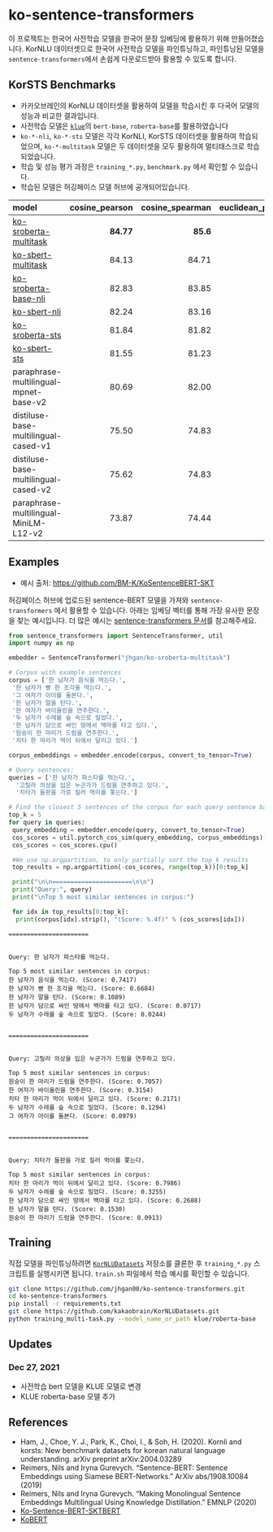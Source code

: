 # ko-sentence-transformers

이 프로젝트는 한국어 사전학습 모델을 한국어 문장 임베딩에 활용하기 위해 만들어졌습니다.
KorNLU 데이터셋으로 한국어 사전학습 모델을 파인튜닝하고, 파인튜닝된 모델을 `sentence-transformers`에서 손쉽게 다운로드받아 활용할 수 있도록 합니다.

## KorSTS Benchmarks

- 카카오브레인의 KorNLU 데이터셋을 활용하여 모델을 학습시킨 후 다국어 모델의 성능과 비교한 결과입니다.
- 사전학습 모델은 [`klue`](https://huggingface.co/klue )의 `bert-base`, `roberta-base`를 활용하였습니다
- `ko-*-nli`, `ko-*-sts` 모델은 각각 KorNLI, KorSTS 데이터셋을 활용하여 학습되었으며, `ko-*-multitask` 모델은 두 데이터셋을 모두 활용하여 멀티태스크로 학습되었습니다.
- 학습 및 성능 평가 과정은 `training_*.py`, `benchmark.py` 에서 확인할 수 있습니다.
- 학습된 모델은 허깅페이스 모델 허브에 공개되어있습니다. 

|model|cosine_pearson|cosine_spearman|euclidean_pearson|euclidean_spearman|manhattan_pearson|manhattan_spearman|dot_pearson|dot_spearman|
|:-------------------------|-----------------:|------------------:|--------------------:|---------------------:|--------------------:|---------------------:|--------------:|---------------:|
|[ko-sroberta-multitask](https://huggingface.co/jhgan/ko-sroberta-multitask)|**84.77**|**85.6**|**83.71**|**84.40**|**83.70**|**84.38**|82.42|82.33|
|[ko-sbert-multitask](https://huggingface.co/jhgan/ko-sbert-multitask)|84.13|84.71|82.42|82.66|82.41|82.69|80.05|79.69|
|[ko-sroberta-base-nli](https://huggingface.co/jhgan/ko-sroberta-nli)|82.83|83.85|82.87|83.29|82.88|83.28|80.34|79.69|
|[ko-sbert-nli](https://huggingface.co/jhgan/ko-sbert-multitask)|82.24|83.16|82.19|82.31|82.18|82.3|79.3|78.78|
|[ko-sroberta-sts](https://huggingface.co/jhgan/ko-sroberta-sts)|81.84|81.82|81.15|81.25|81.14|81.25|79.09|78.54|
|[ko-sbert-sts](https://huggingface.co/jhgan/ko-sbert-sts)|81.55|81.23|79.94|79.79|79.9|79.75|76.02|75.31|
paraphrase-multilingual-mpnet-base-v2|80.69|82.00|80.33|80.39|80.48|80.61|70.30|68.48
distiluse-base-multilingual-cased-v1|75.50|74.83|73.05|73.15|73.67|73.86|74.79|73.95
distiluse-base-multilingual-cased-v2|75.62|74.83|73.03|72.87|73.68|73.62|63.80|62.35
paraphrase-multilingual-MiniLM-L12-v2|73.87|74.44|72.55|71.95|72.45|71.85|55.86|55.26

## Examples


 - 예시 출처: https://github.com/BM-K/KoSentenceBERT-SKT

허깅페이스 허브에 업로드된 sentence-BERT 모델을 가져와 `sentence-transformers` 에서 활용할 수 있습니다.
아래는 임베딩 벡터를 통해 가장 유사한 문장을 찾는 예시입니다. 
더 많은 예시는 [sentence-transformers 문서](https://www.sbert.net/index.html)를 참고해주세요. 

```python
from sentence_transformers import SentenceTransformer, util
import numpy as np

embedder = SentenceTransformer("jhgan/ko-sroberta-multitask")

# Corpus with example sentences
corpus = ['한 남자가 음식을 먹는다.',
 '한 남자가 빵 한 조각을 먹는다.',
 '그 여자가 아이를 돌본다.',
 '한 남자가 말을 탄다.',
 '한 여자가 바이올린을 연주한다.',
 '두 남자가 수레를 숲 속으로 밀었다.',
 '한 남자가 담으로 싸인 땅에서 백마를 타고 있다.',
 '원숭이 한 마리가 드럼을 연주한다.',
 '치타 한 마리가 먹이 뒤에서 달리고 있다.']

corpus_embeddings = embedder.encode(corpus, convert_to_tensor=True)

# Query sentences:
queries = ['한 남자가 파스타를 먹는다.',
  '고릴라 의상을 입은 누군가가 드럼을 연주하고 있다.',
  '치타가 들판을 가로 질러 먹이를 쫓는다.']

# Find the closest 5 sentences of the corpus for each query sentence based on cosine similarity
top_k = 5
for query in queries:
 query_embedding = embedder.encode(query, convert_to_tensor=True)
 cos_scores = util.pytorch_cos_sim(query_embedding, corpus_embeddings)[0]
 cos_scores = cos_scores.cpu()

 #We use np.argpartition, to only partially sort the top_k results
 top_results = np.argpartition(-cos_scores, range(top_k))[0:top_k]

 print("\n\n======================\n\n")
 print("Query:", query)
 print("\nTop 5 most similar sentences in corpus:")

 for idx in top_results[0:top_k]:
  print(corpus[idx].strip(), "(Score: %.4f)" % (cos_scores[idx]))
```

```
======================


Query: 한 남자가 파스타를 먹는다.

Top 5 most similar sentences in corpus:
한 남자가 음식을 먹는다. (Score: 0.7417)
한 남자가 빵 한 조각을 먹는다. (Score: 0.6684)
한 남자가 말을 탄다. (Score: 0.1089)
한 남자가 담으로 싸인 땅에서 백마를 타고 있다. (Score: 0.0717)
두 남자가 수레를 숲 속으로 밀었다. (Score: 0.0244)


======================


Query: 고릴라 의상을 입은 누군가가 드럼을 연주하고 있다.

Top 5 most similar sentences in corpus:
원숭이 한 마리가 드럼을 연주한다. (Score: 0.7057)
한 여자가 바이올린을 연주한다. (Score: 0.3154)
치타 한 마리가 먹이 뒤에서 달리고 있다. (Score: 0.2171)
두 남자가 수레를 숲 속으로 밀었다. (Score: 0.1294)
그 여자가 아이를 돌본다. (Score: 0.0979)


======================


Query: 치타가 들판을 가로 질러 먹이를 쫓는다.

Top 5 most similar sentences in corpus:
치타 한 마리가 먹이 뒤에서 달리고 있다. (Score: 0.7986)
두 남자가 수레를 숲 속으로 밀었다. (Score: 0.3255)
한 남자가 담으로 싸인 땅에서 백마를 타고 있다. (Score: 0.2688)
한 남자가 말을 탄다. (Score: 0.1530)
원숭이 한 마리가 드럼을 연주한다. (Score: 0.0913)
```

## Training

직접 모델을 파인튜닝하려면 [`KorNLUDatasets`](https://github.com/kakaobrain/KorNLUDatasets) 저장소를 클론한 후 `training_*.py` 스크립트를 실행시키면 됩니다.
`train.sh` 파일에서 학습 예시를 확인할 수 있습니다.

```bash
git clone https://github.com/jhgan00/ko-sentence-transformers.git
cd ko-sentence-transformers
pip install -r requirements.txt
git clone https://github.com/kakaobrain/KorNLUDatasets.git
python training_multi-task.py --model_name_or_path klue/roberta-base
```

## Updates

### Dec 27, 2021

- 사전학습 bert 모델을 KLUE 모델로 변경
- KLUE roberta-base 모델 추가

## References

- Ham, J., Choe, Y. J., Park, K., Choi, I., & Soh, H. (2020). Kornli and korsts: New benchmark datasets for korean natural language understanding. arXiv
preprint arXiv:2004.03289
- Reimers, Nils and Iryna Gurevych. “Sentence-BERT: Sentence Embeddings using Siamese BERT-Networks.” ArXiv abs/1908.10084 (2019)
- Reimers, Nils and Iryna Gurevych. “Making Monolingual Sentence Embeddings Multilingual Using Knowledge Distillation.” EMNLP (2020)
- [Ko-Sentence-BERT-SKTBERT](https://github.com/BM-K/KoSentenceBERT-SKT)
- [KoBERT](https://github.com/SKTBrain/KoBERT)
